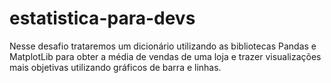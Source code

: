 # estatistica-para-devs
Nesse desafio trataremos um dicionário utilizando as bibliotecas Pandas e MatplotLib para obter a média de vendas de uma loja e trazer visualizações mais objetivas utilizando gráficos de barra e linhas.
